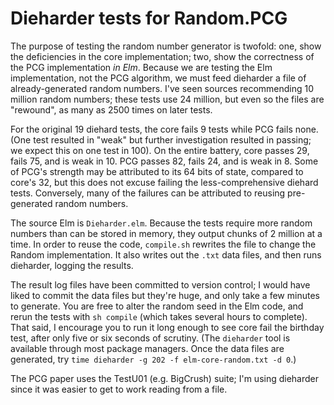 # Dieharder tests for Random.PCG
The purpose of testing the random number generator is twofold: one, show the deficiencies in the core implementation;
two, show the correctness of the PCG implementation *in Elm*. Because we are testing the Elm implementation, not the PCG
algorithm, we must feed dieharder a file of already-generated random numbers. I've seen sources recommending 10 million
random numbers; these tests use 24 million, but even so the files are "rewound", as many as 2500 times on later tests.

For the original 19 diehard tests, the core fails 9 tests while PCG fails none. (One test resulted in "weak" but further
investigation resulted in passing; we expect this on one test in 100). On the entire battery, core passes 29, fails 75,
and is weak in 10. PCG passes 82, fails 24, and is weak in 8. Some of PCG's strength may be attributed to its 64 bits of
state, compared to core's 32, but this does not excuse failing the less-comprehensive diehard tests. Conversely, many of
the failures can be attributed to reusing pre-generated random numbers.

The source Elm is `Dieharder.elm`. Because the tests require more random numbers than can be stored in memory, they
output chunks of 2 million at a time. In order to reuse the code, `compile.sh` rewrites the file to change the Random
implementation. It also writes out the `.txt` data files, and then runs dieharder, logging the results.

The result log files have been committed to version control; I would have liked to commit the data files but they're
huge, and only take a few minutes to generate. You are free to alter the random seed in the Elm code, and rerun the
tests with `sh compile` (which takes several hours to complete). That said, I encourage you to run it long enough to see
core fail the birthday test, after only five or six seconds of scrutiny. (The `dieharder` tool is available through most
package managers. Once the data files are generated, try `time dieharder -g 202 -f elm-core-random.txt -d 0`.)

The PCG paper uses the TestU01 (e.g. BigCrush) suite; I'm using dieharder since it was easier to get to work
reading from a file.

